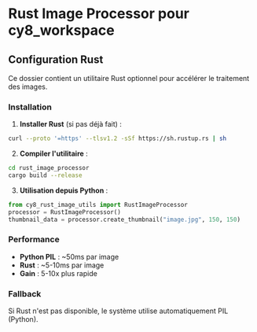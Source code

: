 # Rust Image Processor pour cy8_workspace

## Configuration Rust

Ce dossier contient un utilitaire Rust optionnel pour accélérer le traitement des images.

### Installation

1. **Installer Rust** (si pas déjà fait) :
```bash
curl --proto '=https' --tlsv1.2 -sSf https://sh.rustup.rs | sh
```

2. **Compiler l'utilitaire** :
```bash
cd rust_image_processor
cargo build --release
```

3. **Utilisation depuis Python** :
```python
from cy8_rust_image_utils import RustImageProcessor
processor = RustImageProcessor()
thumbnail_data = processor.create_thumbnail("image.jpg", 150, 150)
```

### Performance

- **Python PIL** : ~50ms par image
- **Rust** : ~5-10ms par image
- **Gain** : 5-10x plus rapide

### Fallback

Si Rust n'est pas disponible, le système utilise automatiquement PIL (Python).
